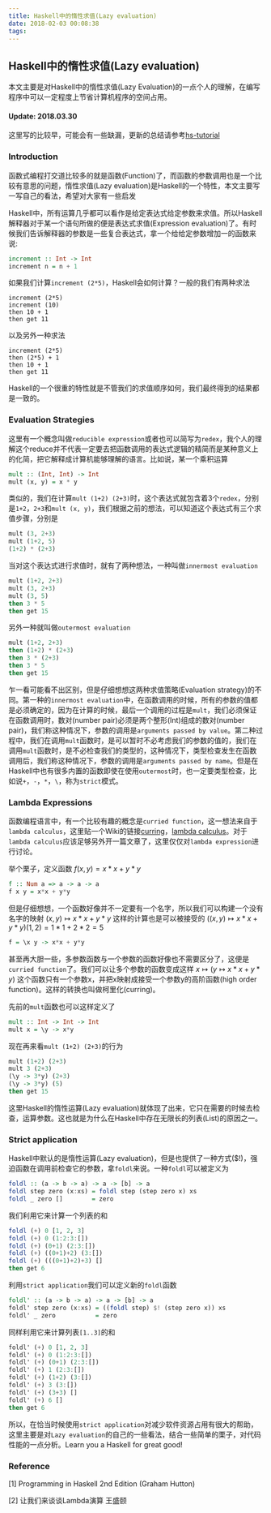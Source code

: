 ```yaml
---
title: Haskell中的惰性求值(Lazy evaluation)
date: 2018-02-03 00:08:38
tags:
---
```



## Haskell中的惰性求值(Lazy evaluation)

<link rel="stylesheet" href="https://cdnjs.cloudflare.com/ajax/libs/KaTeX/0.5.1/katex.min.css">

<link rel="stylesheet" href="https://cdn.jsdelivr.net/github-markdown-css/2.2.1/github-markdown.css"/>


本文主要是对Haskell中的惰性求值(Lazy Evaluation)的一点个人的理解，在编写程序中可以一定程度上节省计算机程序的空间占用。
<!--more-->
#### Update: 2018.03.30
这里写的比较早，可能会有一些缺漏，更新的总结请参考[hs-tutorial](https://higuoxing.com/notes/hs-tutorial)

### Introduction
函数式编程打交道比较多的就是函数(Function)了，而函数的参数调用也是一个比较有意思的问题，惰性求值(Lazy evaluation)是Haskell的一个特性，本文主要写一写自己的看法，希望对大家有一些启发

Haskell中，所有运算几乎都可以看作是给定表达式给定参数来求值。所以Haskell解释器对于某一个语句所做的便是表达式求值(Expression evaluation)了。有时候我们告诉解释器的参数是一些复合表达式，拿一个给给定参数增加一的函数来说:

```haskell
increment :: Int -> Int
increment n = n + 1
```

如果我们计算`increment (2*5)`，Haskell会如何计算？一般的我们有两种求法

```
increment (2*5)
increment (10)
then 10 + 1
then get 11
```

以及另外一种求法

```
increment (2*5)
then (2*5) + 1
then 10 + 1
then get 11
```

Haskell的一个很重的特性就是不管我们的求值顺序如何，我们最终得到的结果都是一致的。

### Evaluation Strategies
这里有一个概念叫做`reducible expression`或者也可以简写为`redex`，我个人的理解这个reduce并不代表一定要去把函数调用的表达式逻辑的精简而是某种意义上的化简，把它解释成计算机能够理解的语言。比如说，某一个乘积运算

```haskell
mult :: (Int, Int) -> Int
mult (x, y) = x * y
```

类似的，我们在计算`mult (1+2) (2+3)`时，这个表达式就包含着3个`redex`，分别是`1+2`，`2+3`和`mult (x, y)`，我们根据之前的想法，可以知道这个表达式有三个求值步骤，分别是

```haskell
mult (3, 2+3)
mult (1+2, 5)
(1+2) * (2+3)
```

当对这个表达式进行求值时，就有了两种想法，一种叫做`innermost evaluation`

```haskell
mult (1+2, 2+3)
mult (3, 2+3)
mult (3, 5)
then 3 * 5
then get 15
```

另外一种就叫做`outermost evaluation`

```haskell
mult (1+2, 2+3)
then (1+2) * (2+3)
then 3 * (2+3)
then 3 * 5
then get 15
```

乍一看可能看不出区别，但是仔细想想这两种求值策略(Evaluation strategy)的不同。第一种的`innermost evaluation`中，在函数调用的时候，所有的参数的值都是必须确定的，因为在计算的时候，最后一个调用的过程是`mult`，我们必须保证在函数调用时，数对(number pair)必须是两个整形(Int)组成的数对(number pair)，我们称这种情况下，参数的调用是`arguments passed by value`。第二种过程中，我们在调用`mult`函数时，是可以暂时不必考虑我们的参数的值的，我们在调用`mult`函数时，是不必检查我们的类型的，这种情况下，类型检查发生在函数调用后，我们称这种情况下，参数的调用是`arguments passed by name`。但是在Haskell中也有很多内置的函数即使在使用`outermost`时，也一定要类型检查，比如说`+`，`-`，`*`，`\`，称为`strict`模式。

### Lambda Expressions

函数编程语言中，有一个比较有趣的概念是`curried function`，这一想法来自于`lambda calculus`，这里贴一个Wiki的链接[curring](https://en.wikipedia.org/wiki/Currying)，[lambda calculus](https://en.wikipedia.org/wiki/Lambda_calculus)。对于`lambda calculus`应该足够另外开一篇文章了，这里仅仅对`lambda expression`进行讨论。

举个栗子，定义函数 $f(x,y) = x * x + y * y$

```haskell
f :: Num a => a -> a -> a
f x y = x*x + y*y
```

但是仔细想想，一个函数好像并不一定要有一个名字，所以我们可以构建一个没有名字的映射 $(x,y) \mapsto x*x + y*y$ 这样的计算也是可以被接受的 $((x,y)\mapsto x*x + y*y)(1,2)=1*1+2*2=5$

```haskell
f = \x y -> x*x + y*y
```

甚至再大胆一些，多参数函数与一个参数的函数好像也不需要区分了，这便是`curried function`了。我们可以让多个参数的函数变成这样 $x \mapsto (y \mapsto x*x + y*y)$ 这个函数只有一个参数x，并把x映射成接受一个参数y的高阶函数(high order function)。这样的转换也叫做柯里化(curring)。

先前的`mult`函数也可以这样定义了

```haskell
mult :: Int -> Int -> Int
mult x = \y -> x*y
```

现在再来看`mult (1+2) (2+3)`的行为

```haskell
mult (1+2) (2+3)
mult 3 (2+3)
(\y -> 3*y) (2+3)
(\y -> 3*y) (5)
then get 15
```
这里Haskell的惰性运算(Lazy evaluation)就体现了出来，它只在需要的时候去检查，运算参数。这也就是为什么在Haskell中存在无限长的列表(List)的原因之一。

### Strict application

Haskell中默认的是惰性运算(Lazy evaluation)，但是也提供了一种方式($!)，强迫函数在调用前检查它的参数，拿`foldl`来说。一种`foldl`可以被定义为

```haskell
foldl :: (a -> b -> a) -> a -> [b] -> a
foldl step zero (x:xs) = foldl step (step zero x) xs
foldl _ zero []        = zero
```

我们利用它来计算一个列表的和

```haskell
foldl (+) 0 [1, 2, 3]
foldl (+) 0 (1:2:3:[])
foldl (+) (0+1) (2:3:[])
foldl (+) ((0+1)+2) (3:[])
foldl (+) (((0+1)+2)+3) []
then get 6
```

利用`strict application`我们可以定义新的`foldl`函数

```haskell
foldl' :: (a -> b -> a) -> a -> [b] -> a
foldl' step zero (x:xs) = ((foldl step) $! (step zero x)) xs
foldl' _ zero           = zero
```

同样利用它来计算列表`[1..3]`的和

```haskell
foldl' (+) 0 [1, 2, 3]
foldl' (+) 0 (1:2:3:[])
foldl' (+) (0+1) (2:3:[])
foldl' (+) 1 (2:3:[])
foldl' (+) (1+2) (3:[])
foldl' (+) 3 (3:[])
foldl' (+) (3+3) []
foldl' (+) 6 []
then get 6
```

所以，在恰当时候使用`strict application`对减少软件资源占用有很大的帮助，这里主要是对`Lazy evaluation`的自己的一些看法，结合一些简单的栗子，对代码性能的一点分析。Learn you a Haskell for great good!

### Reference

[1] Programming in Haskell 2nd Edition (Graham Hutton)

[2] 让我们来谈谈Lambda演算 王盛颐
